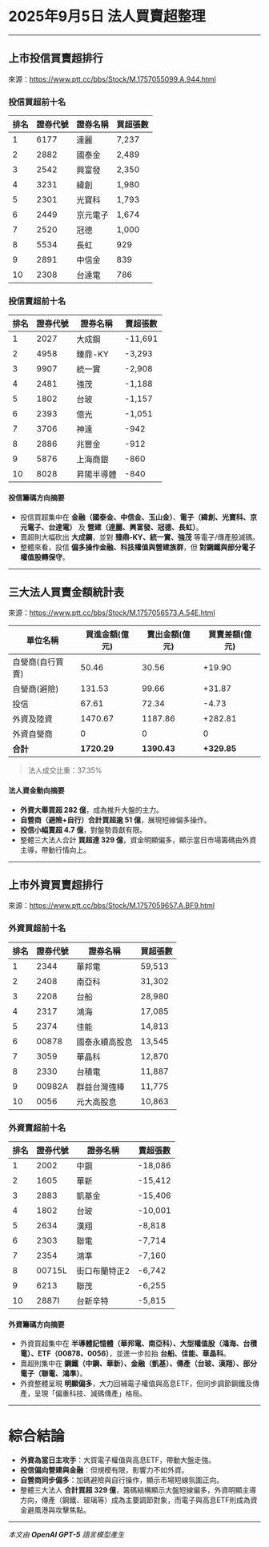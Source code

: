 # 2025年9月5日 法人買賣超整理

---

## 上市投信買賣超排行
來源：<https://www.ptt.cc/bbs/Stock/M.1757055099.A.944.html>

### 投信買超前十名
| 排名 | 證券代號 | 證券名稱   | 買超張數 |
|------|----------|------------|----------|
| 1    | 6177     | 達麗       | 7,237    |
| 2    | 2882     | 國泰金     | 2,489    |
| 3    | 2542     | 興富發     | 2,350    |
| 4    | 3231     | 緯創       | 1,980    |
| 5    | 2301     | 光寶科     | 1,793    |
| 6    | 2449     | 京元電子   | 1,674    |
| 7    | 2520     | 冠德       | 1,000    |
| 8    | 5534     | 長虹       | 929      |
| 9    | 2891     | 中信金     | 839      |
| 10   | 2308     | 台達電     | 786      |

### 投信賣超前十名
| 排名 | 證券代號 | 證券名稱   | 賣超張數 |
|------|----------|------------|----------|
| 1    | 2027     | 大成鋼     | -11,691  |
| 2    | 4958     | 臻鼎-KY    | -3,293   |
| 3    | 9907     | 統一實     | -2,908   |
| 4    | 2481     | 強茂       | -1,188   |
| 5    | 1802     | 台玻       | -1,157   |
| 6    | 2393     | 億光       | -1,051   |
| 7    | 3706     | 神達       | -942     |
| 8    | 2886     | 兆豐金     | -912     |
| 9    | 5876     | 上海商銀   | -860     |
| 10   | 8028     | 昇陽半導體 | -840     |

#### 投信籌碼方向摘要
- 投信買超集中在 **金融（國泰金、中信金、玉山金）**、**電子（緯創、光寶科、京元電子、台達電）** 及 **營建（達麗、興富發、冠德、長虹）**。
- 賣超則大幅砍出 **大成鋼**，並對 **臻鼎-KY、統一實、強茂** 等電子/傳產股減碼。
- 整體來看，投信 **偏多操作金融、科技權值與營建族群**，但 **對鋼鐵與部分電子權值股轉保守**。

---

## 三大法人買賣金額統計表
來源：<https://www.ptt.cc/bbs/Stock/M.1757056573.A.54E.html>

| 單位名稱           | 買進金額(億元) | 賣出金額(億元) | 買賣差額(億元) |
|--------------------|----------------|----------------|----------------|
| 自營商(自行買賣)   | 50.46          | 30.56          | +19.90         |
| 自營商(避險)       | 131.53         | 99.66          | +31.87         |
| 投信               | 67.61          | 72.34          | -4.73          |
| 外資及陸資         | 1470.67        | 1187.86        | +282.81        |
| 外資自營商         | 0              | 0              | 0              |
| **合計**           | **1720.29**    | **1390.43**    | **+329.85**    |

> 法人成交比重：37.35%

#### 法人資金動向摘要
- **外資大舉買超 282 億**，成為推升大盤的主力。
- **自營商（避險+自行）合計買超逾 51 億**，展現短線偏多操作。
- **投信小幅賣超 4.7 億**，對盤勢貢獻有限。
- 整體三大法人合計 **買超達 329 億**，資金明顯偏多，顯示當日市場籌碼由外資主導，帶動行情向上。

---

## 上市外資買賣超排行
來源：<https://www.ptt.cc/bbs/Stock/M.1757059657.A.BF9.html>

### 外資買超前十名
| 排名 | 證券代號 | 證券名稱         | 買超張數 |
|------|----------|------------------|----------|
| 1    | 2344     | 華邦電           | 59,513   |
| 2    | 2408     | 南亞科           | 31,302   |
| 3    | 2208     | 台船             | 28,980   |
| 4    | 2317     | 鴻海             | 17,085   |
| 5    | 2374     | 佳能             | 14,813   |
| 6    | 00878    | 國泰永續高股息   | 13,545   |
| 7    | 3059     | 華晶科           | 12,870   |
| 8    | 2330     | 台積電           | 11,887   |
| 9    | 00982A   | 群益台灣強棒     | 11,775   |
| 10   | 0056     | 元大高股息       | 10,863   |

### 外資賣超前十名
| 排名 | 證券代號 | 證券名稱     | 賣超張數 |
|------|----------|--------------|----------|
| 1    | 2002     | 中鋼         | -18,086  |
| 2    | 1605     | 華新         | -15,412  |
| 3    | 2883     | 凱基金       | -15,406  |
| 4    | 1802     | 台玻         | -10,001  |
| 5    | 2634     | 漢翔         | -8,818   |
| 6    | 2303     | 聯電         | -7,714   |
| 7    | 2354     | 鴻準         | -7,160   |
| 8    | 00715L   | 街口布蘭特正2| -6,742   |
| 9    | 6213     | 聯茂         | -6,255   |
| 10   | 2887I    | 台新辛特     | -5,815   |

#### 外資籌碼方向摘要
- 外資買超集中在 **半導體記憶體（華邦電、南亞科）、大型權值股（鴻海、台積電）、ETF（00878、0056）**，並進一步拉抬 **台船、佳能、華晶科**。
- 賣超則集中在 **鋼鐵（中鋼、華新）、金融（凱基）、傳產（台玻、漢翔）、部分電子（聯電、鴻準）**。
- 外資整體呈現 **明顯偏多**，大力回補電子權值與高息ETF，但同步調節鋼鐵及傳產，呈現「偏重科技、減碼傳產」格局。

---

# 綜合結論
- **外資為當日主攻手**：大買電子權值與高息ETF，帶動大盤走強。  
- **投信偏向營建與金融**：但規模有限，影響力不如外資。  
- **自營商同步偏多**：加碼避險與自行操作，顯示市場短線氛圍正向。  
- 整體三大法人 **合計買超 329 億**，籌碼結構顯示大盤短線偏多，外資明顯主導方向，傳產（鋼鐵、玻璃等）成為主要調節對象，而電子與高息ETF則成為資金避風港與攻擊焦點。

---

*本文由 **OpenAI GPT-5** 語言模型產生*
